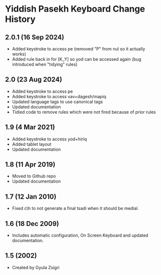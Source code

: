 Yiddish Pasekh Keyboard Change History
=======================

2.0.1 (16 Sep 2024)
-----------------
* Added keystroke to access pe (removed "P" from nul so it actually works)
* Added rule back in for [K_Y] so yod can be accessed again (bug introduced when "tidying" rules)

2.0 (23 Aug 2024)
-----------------
* Added keystroke to access pe
* Added keystroke to access vav+dagesh/mapiq
* Updated language tags to use canonical tags
* Updated documentation
* Tidied code to remove rules which were not fired because of prior rules

1.9 (4 Mar 2021)
-----------------
* Added keystroke to access yod+hiriq
* Added tablet layout
* Updated documentation

1.8 (11 Apr 2019)
-----------------
* Moved to Github repo
* Updated documentation

1.7 (12 Jan 2010)
-----------------
* Fixed c\h to not generate a final tsadi when it should be medial.

1.6 (18 Dec 2009)
-----------------
* Includes automatic configuration, On Screen Keyboard and updated documentation.

1.5 (2002)
-----------------
* Created by Gyula Zsigri
